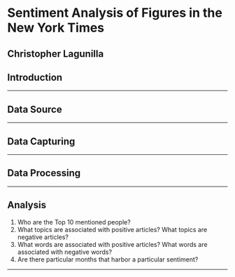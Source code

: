 # Sentiment Analysis of Figures in the New York Times
Christopher Lagunilla
---

## Introduction

---

## Data Source

---

## Data Capturing

---

## Data Processing

---

## Analysis
1. Who are the Top 10 mentioned people?
2. What topics are associated with positive articles? What topics are negative articles?
3. What words are associated with positive articles? What words are associated
with negative words?
4. Are there particular months that harbor a particular sentiment?
---
